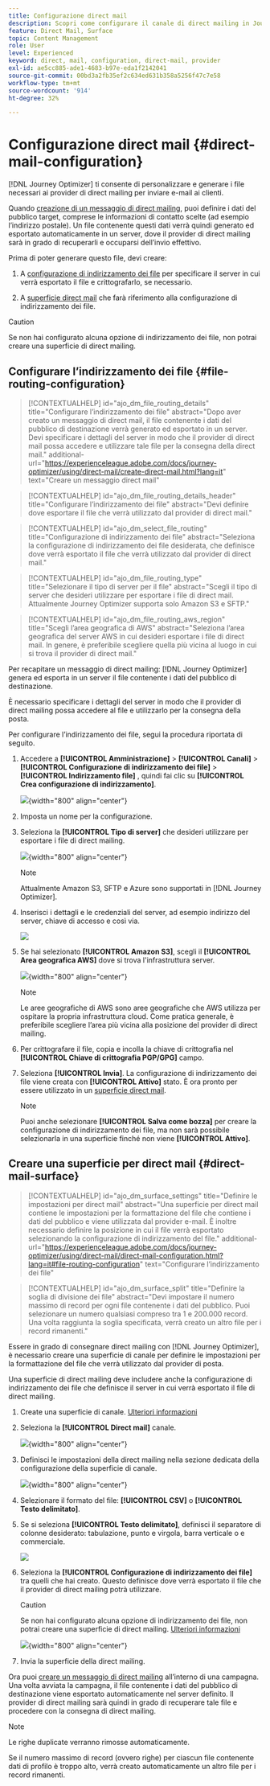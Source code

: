 ```yaml
---
title: Configurazione direct mail
description: Scopri come configurare il canale di direct mailing in Journey Optimizer
feature: Direct Mail, Surface
topic: Content Management
role: User
level: Experienced
keyword: direct, mail, configuration, direct-mail, provider
exl-id: ae5cc885-ade1-4683-b97e-eda1f2142041
source-git-commit: 00bd3a2fb35ef2c634ed631b358a5256f47c7e58
workflow-type: tm+mt
source-wordcount: '914'
ht-degree: 32%

---
```


# Configurazione direct mail {#direct-mail-configuration}

[!DNL Journey Optimizer] ti consente di personalizzare e generare i file necessari ai provider di direct mailing per inviare e-mail ai clienti.

Quando [creazione di un messaggio di direct mailing](../direct-mail/create-direct-mail.md), puoi definire i dati del pubblico target, comprese le informazioni di contatto scelte (ad esempio l’indirizzo postale). Un file contenente questi dati verrà quindi generato ed esportato automaticamente in un server, dove il provider di direct mailing sarà in grado di recuperarli e occuparsi dell’invio effettivo.

Prima di poter generare questo file, devi creare:

1. A [configurazione di indirizzamento dei file](#file-routing-configuration) per specificare il server in cui verrà esportato il file e crittografarlo, se necessario.

1. A [superficie direct mail](#direct-mail-surface) che farà riferimento alla configurazione di indirizzamento dei file.

>[!CAUTION]
>
>Se non hai configurato alcuna opzione di indirizzamento dei file, non potrai creare una superficie di direct mailing.

## Configurare l’indirizzamento dei file {#file-routing-configuration}

>[!CONTEXTUALHELP]
>id="ajo_dm_file_routing_details"
>title="Configurare l’indirizzamento dei file"
>abstract="Dopo aver creato un messaggio di direct mail, il file contenente i dati del pubblico di destinazione verrà generato ed esportato in un server. Devi specificare i dettagli del server in modo che il provider di direct mail possa accedere e utilizzare tale file per la consegna della direct mail."
>additional-url="https://experienceleague.adobe.com/docs/journey-optimizer/using/direct-mail/create-direct-mail.html?lang=it" text="Creare un messaggio direct mail"

>[!CONTEXTUALHELP]
>id="ajo_dm_file_routing_details_header"
>title="Configurare l’indirizzamento dei file"
>abstract="Devi definire dove esportare il file che verrà utilizzato dal provider di direct mail."

>[!CONTEXTUALHELP]
>id="ajo_dm_select_file_routing"
>title="Configurazione di indirizzamento dei file"
>abstract="Seleziona la configurazione di indirizzamento dei file desiderata, che definisce dove verrà esportato il file che verrà utilizzato dal provider di direct mail."

>[!CONTEXTUALHELP]
>id="ajo_dm_file_routing_type"
>title="Selezionare il tipo di server per il file"
>abstract="Scegli il tipo di server che desideri utilizzare per esportare i file di direct mail. Attualmente Journey Optimizer supporta solo Amazon S3 e SFTP."

>[!CONTEXTUALHELP]
>id="ajo_dm_file_routing_aws_region"
>title="Scegli l’area geografica di AWS"
>abstract="Seleziona l’area geografica del server AWS in cui desideri esportare i file di direct mail. In genere, è preferibile scegliere quella più vicina al luogo in cui si trova il provider di direct mail."

Per recapitare un messaggio di direct mailing: [!DNL Journey Optimizer] genera ed esporta in un server il file contenente i dati del pubblico di destinazione.

È necessario specificare i dettagli del server in modo che il provider di direct mailing possa accedere al file e utilizzarlo per la consegna della posta.

Per configurare l’indirizzamento dei file, segui la procedura riportata di seguito.

1. Accedere a **[!UICONTROL Amministrazione]** > **[!UICONTROL Canali]** > **[!UICONTROL Configurazione di indirizzamento dei file]** > **[!UICONTROL Indirizzamento file]** , quindi fai clic su **[!UICONTROL Crea configurazione di indirizzamento]**.

   ![](assets/file-routing-config-button.png){width="800" align="center"}

1. Imposta un nome per la configurazione.

1. Seleziona la **[!UICONTROL Tipo di server]** che desideri utilizzare per esportare i file di direct mailing.

   ![](assets/file-routing-config-type.png){width="800" align="center"}

   >[!NOTE]
   >
   >Attualmente Amazon S3, SFTP e Azure sono supportati in [!DNL Journey Optimizer].

1. Inserisci i dettagli e le credenziali del server, ad esempio indirizzo del server, chiave di accesso e così via.

   ![](assets/file-routing-config-sftp-details.png)

1. Se hai selezionato **[!UICONTROL Amazon S3]**, scegli il **[!UICONTROL Area geografica AWS]** dove si trova l&#39;infrastruttura server.

   ![](assets/file-routing-config-aws-region.png){width="800" align="center"}

   >[!NOTE]
   >
   >Le aree geografiche di AWS sono aree geografiche che AWS utilizza per ospitare la propria infrastruttura cloud. Come pratica generale, è preferibile scegliere l’area più vicina alla posizione del provider di direct mailing.

1. Per crittografare il file, copia e incolla la chiave di crittografia nel **[!UICONTROL Chiave di crittografia PGP/GPG]** campo.

1. Seleziona **[!UICONTROL Invia]**. La configurazione di indirizzamento dei file viene creata con **[!UICONTROL Attivo]** stato. È ora pronto per essere utilizzato in un [superficie direct mail](#direct-mail-surface).

   >[!NOTE]
   >
   >Puoi anche selezionare **[!UICONTROL Salva come bozza]** per creare la configurazione di indirizzamento dei file, ma non sarà possibile selezionarla in una superficie finché non viene **[!UICONTROL Attivo]**.

## Creare una superficie per direct mail {#direct-mail-surface}

>[!CONTEXTUALHELP]
>id="ajo_dm_surface_settings"
>title="Definire le impostazioni per direct mail"
>abstract="Una superficie per direct mail contiene le impostazioni per la formattazione del file che contiene i dati del pubblico e viene utilizzata dal provider e-mail. È inoltre necessario definire la posizione in cui il file verrà esportato selezionando la configurazione di indirizzamento del file."
>additional-url="https://experienceleague.adobe.com/docs/journey-optimizer/using/direct-mail/direct-mail-configuration.html?lang=it#file-routing-configuration" text="Configurare l’indirizzamento dei file"

<!--
>[!CONTEXTUALHELP]
>id="ajo_dm_surface_sort"
>title="Define the sort order"
>abstract="If you select this option, the sort will be by profile ID, ascending or descending. If you unselect it, the sorting configuration defined when creating the direct mail message within a journey or a campaign."-->

>[!CONTEXTUALHELP]
>id="ajo_dm_surface_split"
>title="Definire la soglia di divisione dei file"
>abstract="Devi impostare il numero massimo di record per ogni file contenente i dati del pubblico. Puoi selezionare un numero qualsiasi compreso tra 1 e 200.000 record. Una volta raggiunta la soglia specificata, verrà creato un altro file per i record rimanenti."

Essere in grado di consegnare direct mailing con [!DNL Journey Optimizer], è necessario creare una superficie di canale per definire le impostazioni per la formattazione del file che verrà utilizzato dal provider di posta.

Una superficie di direct mailing deve includere anche la configurazione di indirizzamento dei file che definisce il server in cui verrà esportato il file di direct mailing.

1. Create una superficie di canale. [Ulteriori informazioni](../configuration/channel-surfaces.md)

1. Seleziona la **[!UICONTROL Direct mail]** canale.

   ![](assets/surface-direct-mail-channel.png){width="800" align="center"}

1. Definisci le impostazioni della direct mailing nella sezione dedicata della configurazione della superficie di canale.

   ![](assets/surface-direct-mail-settings.png){width="800" align="center"}

   <!--![](assets/surface-direct-mail-settings-with-insertion.png)-->

1. Selezionare il formato del file: **[!UICONTROL CSV]** o **[!UICONTROL Testo delimitato]**.

1. Se si seleziona **[!UICONTROL Testo delimitato]**, definisci il separatore di colonne desiderato: tabulazione, punto e virgola, barra verticale o e commerciale.

   ![](assets/surface-direct-mail-column-separator.png)

1. Seleziona la **[!UICONTROL Configurazione di indirizzamento dei file]** tra quelli che hai creato. Questo definisce dove verrà esportato il file che il provider di direct mailing potrà utilizzare.

   >[!CAUTION]
   >
   >Se non hai configurato alcuna opzione di indirizzamento dei file, non potrai creare una superficie di direct mailing. [Ulteriori informazioni](#file-routing-configuration)

   ![](assets/surface-direct-mail-file-routing.png){width="800" align="center"}

   <!--![](assets/surface-direct-mail-file-routing-with-insertion.png)-->

1. Invia la superficie della direct mailing.

Ora puoi [creare un messaggio di direct mailing](../direct-mail/create-direct-mail.md) all’interno di una campagna. Una volta avviata la campagna, il file contenente i dati del pubblico di destinazione viene esportato automaticamente nel server definito. Il provider di direct mailing sarà quindi in grado di recuperare tale file e procedere con la consegna di direct mailing.

>[!NOTE]
>
>Le righe duplicate verranno rimosse automaticamente.
>
>Se il numero massimo di record (ovvero righe) per ciascun file contenente dati di profilo è troppo alto, verrà creato automaticamente un altro file per i record rimanenti.

<!--
    In the **[!UICONTROL Insertion]** section, you can choose to automatically remove duplicate rows.

    Define the maximum number of records (i.e. rows) for each file containing profile data. After the specified threshold is reached, another file will be created for the remaining records.

    ![](assets/surface-direct-mail-split.png)

    For example, if there are 100,000 records in the file and the threshold limit is set to 60,000, the records will be split into two files. The first file will contain 60,000 rows, and the second file will contain the remaining 40,000 rows.

    >[!NOTE]
    >
    >NOTE You can set any number between 1 and 200,000 records, meaning each file must contain at least 1 row and no more than 200,000 rows.

-->